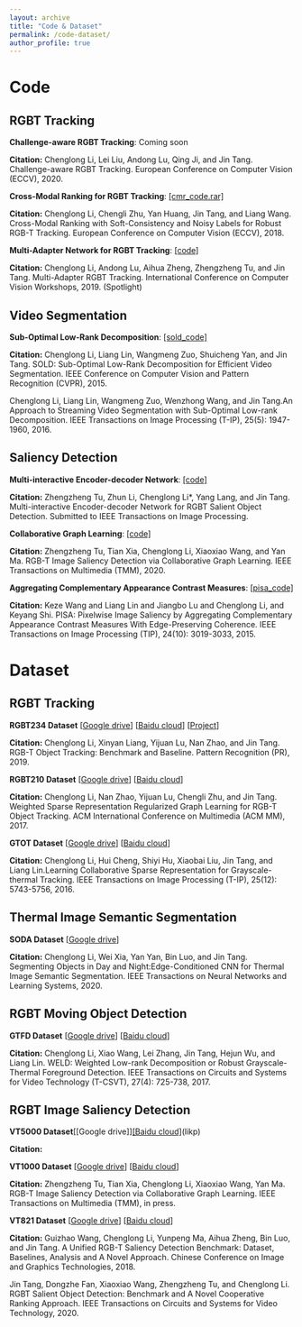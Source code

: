 ```yaml
---
layout: archive
title: "Code & Dataset"
permalink: /code-dataset/
author_profile: true
---
```


# Code

## RGBT Tracking

**Challenge-aware RGBT Tracking**: Coming soon

 **Citation:** Chenglong Li, Lei Liu, Andong Lu, Qing Ji, and Jin Tang. Challenge-aware RGBT Tracking. European Conference on Computer Vision (ECCV), 2020.
 
 
**Cross-Modal Ranking for RGBT Tracking**: [[cmr_code.rar]](http://chenglongli.cn/system/file?fileId=105966)

 **Citation:** Chenglong Li, Chengli Zhu, Yan Huang, Jin Tang, and Liang Wang. Cross-Modal Ranking with Soft-Consistency and Noisy Labels for Robust RGB-T Tracking. European Conference on Computer Vision (ECCV), 2018.

**Multi-Adapter Network for RGBT Tracking**: [[code]](https://github.com/Alexadlu/MANet)

 **Citation:** Chenglong Li, Andong Lu, Aihua Zheng, Zhengzheng Tu, and Jin Tang. Multi-Adapter RGBT Tracking. International Conference on Computer Vision Workshops, 2019. (Spotlight) 
   
    

    
## Video Segmentation

**Sub-Optimal Low-Rank Decomposition**: [[sold_code]](http://chenglongli.cn/system/file?fileId=83421)

 **Citation:** Chenglong Li, Liang Lin, Wangmeng Zuo, Shuicheng Yan, and Jin Tang. SOLD: Sub-Optimal Low-Rank Decomposition for Efficient Video Segmentation.  IEEE Conference on Computer Vision and Pattern Recognition (CVPR), 2015.
   
   Chenglong Li, Liang Lin, Wangmeng Zuo, Wenzhong Wang, and Jin Tang.An Approach to Streaming Video Segmentation with Sub-Optimal Low-rank Decomposition. IEEE Transactions on Image Processing (T-IP), 25(5): 1947-1960, 2016.
   
## Saliency Detection

**Multi-interactive Encoder-decoder Network**: [[code]](https://github.com/lz118/Multi-interactive-Encoder-decoder-Network-for-RGBT-Salient-Object-Detection)

 **Citation:** Zhengzheng Tu, Zhun Li, Chenglong Li*, Yang Lang, and Jin Tang. Multi-interactive Encoder-decoder Network for RGBT Salient Object Detection. Submitted to IEEE Transactions on Image Processing.

**Collaborative Graph Learning**: [[code]](https://pan.baidu.com/s/1bb1Fx5-VmgSgMTw9r37Jzw)

 **Citation:** Zhengzheng Tu, Tian Xia, Chenglong Li, Xiaoxiao Wang, and Yan Ma. RGB-T Image Saliency Detection via Collaborative Graph Learning. IEEE Transactions on Multimedia (TMM), 2020.

**Aggregating Complementary Appearance Contrast Measures**: [[pisa_code]](https://github.com/kezewang/pixelwiseImageSaliencyAggregation)

**Citation:** Keze Wang and Liang Lin and Jiangbo Lu and Chenglong Li, and Keyang Shi. PISA: Pixelwise Image Saliency by Aggregating Complementary Appearance Contrast Measures With Edge-Preserving Coherence. IEEE Transactions on Image Processing (TIP), 24(10): 3019-3033, 2015.



# Dataset

## RGBT Tracking

**RGBT234 Dataset** [[Google drive](https://drive.google.com/open?id=1ouNEptXOgRop4U7zYMK9zAp57SZ2XCNL)] [[Baidu cloud](https://pan.baidu.com/s/1naq87OmHz2c_GrtOdFCpgQ)] [[Project](https://sites.google.com/view/ahutracking001/)]

 **Citation:** Chenglong Li, Xinyan Liang, Yijuan Lu, Nan Zhao, and Jin Tang. RGB-T Object Tracking: Benchmark and Baseline. Pattern Recognition (PR), 2019.

**RGBT210 Dataset** [[Google drive](https://drive.google.com/file/d/0B3i2rdXLNbdUTkhsLVRwcTBTMlU/view)] [[Baidu cloud](http://pan.baidu.com/s/1qXDAq0O)]

 **Citation:** Chenglong Li, Nan Zhao, Yijuan Lu, Chengli Zhu, and Jin Tang. Weighted Sparse Representation Regularized Graph Learning for RGB-T Object Tracking. ACM International Conference on Multimedia (ACM MM), 2017.

**GTOT Dataset** [[Google drive](https://docs.google.com/uc?id=0B-Z6TyBF2ceIZ0c1anVhaHQ3MFk&export=download)] [[Baidu cloud](https://pan.baidu.com/s/1QNidEo-HepRaS6OIZr7-Cw)]

 **Citation:** Chenglong Li, Hui Cheng, Shiyi Hu, Xiaobai Liu, Jin Tang, and Liang Lin.Learning Collaborative Sparse Representation for Grayscale-thermal Tracking.  IEEE Transactions on Image Processing (T-IP), 25(12): 5743-5756, 2016.

## Thermal Image Semantic Segmentation

**SODA Dataset** [[Google drive](https://drive.google.com/drive/folders/1ZF2vDk9j69kP5U0zcp-liOBk-atWcw-5?usp=sharing)]

 **Citation:** Chenglong Li, Wei Xia, Yan Yan, Bin Luo, and Jin Tang. Segmenting Objects in Day and Night:Edge-Conditioned CNN for Thermal Image Semantic Segmentation. IEEE Transactions on Neural Networks and Learning Systems, 2020.

## RGBT Moving Object Detection

**GTFD Dataset** [[Google drive](https://docs.google.com/uc?id=0ByecsYP3jZThOE1mTDNuTUZYeTg&export=download)] [[Baidu cloud](https://pan.baidu.com/s/1naq87OmHz2c_GrtOdFCpgQ)]

 **Citation:** Chenglong Li, Xiao Wang, Lei Zhang, Jin Tang, Hejun Wu, and Liang Lin. WELD: Weighted Low-rank Decomposition  or Robust Grayscale-Thermal Foreground Detection. IEEE Transactions on Circuits and Systems for Video Technology (T-CSVT), 27(4): 725-738, 2017.

## RGBT Image Saliency Detection

**VT5000 Dataset**[[Google drive]][[Baidu cloud]](https://pan.baidu.com/s/13_9tJXHDmWLNjqkbMNl1hw)(likp)

 **Citation:**  

**VT1000 Dataset** [[Google drive](https://drive.google.com/file/d/1NCPFNeiy1n6uY74L0FDInN27p6N_VCSd/view?usp=sharing)] [[Baidu cloud](https://pan.baidu.com/s/1eGQJhvnKnqV1KJ1GY_63NA)]

 **Citation:** Zhengzheng Tu, Tian Xia, Chenglong Li, Xiaoxiao Wang, Yan Ma. RGB-T Image Saliency Detection via Collaborative Graph Learning. IEEE Transactions on Multimedia (TMM), in press.

**VT821 Dataset** [[Google drive](https://drive.google.com/file/d/0B4fH4G1f-jjNR3NtQUkwWjFFREk/view?usp=sharing)] [[Baidu cloud](http://pan.baidu.com/s/1bpEaeQV)]

 **Citation:** Guizhao Wang, Chenglong Li, Yunpeng Ma, Aihua Zheng, Bin Luo, and Jin Tang. A Unified RGB-T Saliency Detection Benchmark: Dataset, Baselines, Analysis and A Novel Approach. Chinese Conference on Image and Graphics Technologies, 2018.

 Jin Tang, Dongzhe Fan, Xiaoxiao Wang, Zhengzheng Tu, and Chenglong Li. RGBT Salient Object Detection: Benchmark and A Novel Cooperative Ranking Approach. IEEE Transactions on Circuits and Systems for Video Technology, 2020.
    



